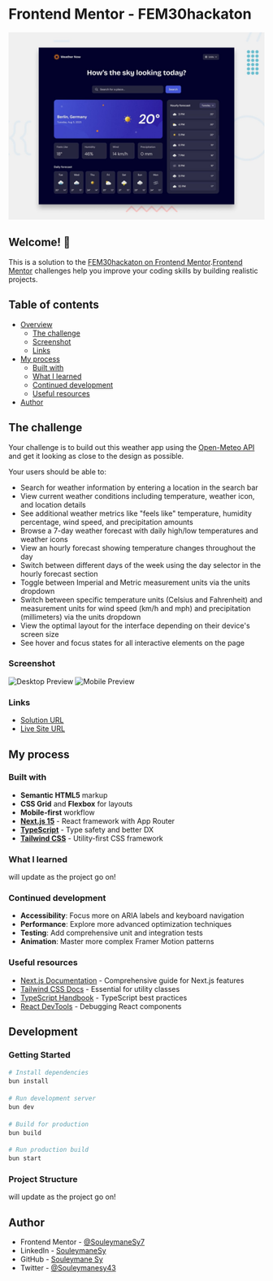 # Frontend Mentor - FEM30hackaton

![Design preview for the Weather app coding challenge](/public/preview.jpg)

## Welcome! 👋

This is a solution to the [FEM30hackaton on Frontend Mentor](https://www.frontendmentor.io/challenges/weather-app-K1FhddVm49).[Frontend Mentor](https://www.frontendmentor.io) challenges help you improve your coding skills by building realistic projects.

## Table of contents

- [Overview](#overview)
  - [The challenge](#the-challenge)
  - [Screenshot](#screenshot)
  - [Links](#links)
- [My process](#my-process)
  - [Built with](#built-with)
  - [What I learned](#what-i-learned)
  - [Continued development](#continued-development)
  - [Useful resources](#useful-resources)
- [Author](#author)

## The challenge

Your challenge is to build out this weather app using the [Open-Meteo API](https://open-meteo.com/) and get it looking as close to the design as possible.

Your users should be able to:

- Search for weather information by entering a location in the search bar
- View current weather conditions including temperature, weather icon, and location details
- See additional weather metrics like "feels like" temperature, humidity percentage, wind speed, and precipitation amounts
- Browse a 7-day weather forecast with daily high/low temperatures and weather icons
- View an hourly forecast showing temperature changes throughout the day
- Switch between different days of the week using the day selector in the hourly forecast section
- Toggle between Imperial and Metric measurement units via the units dropdown
- Switch between specific temperature units (Celsius and Fahrenheit) and measurement units for wind speed (km/h and mph) and precipitation (millimeters) via the units dropdown
- View the optimal layout for the interface depending on their device's screen size
- See hover and focus states for all interactive elements on the page

### Screenshot

![Desktop Preview](./screenshot-desktop.jpg)
![Mobile Preview](./screenshot-mobile.jpg)

### Links

- [Solution URL](https://github.com/yourusername/project-name)
- [Live Site URL](https://project-name.vercel.app)

## My process

### Built with

- **Semantic HTML5** markup
- **CSS Grid** and **Flexbox** for layouts
- **Mobile-first** workflow
- **[Next.js 15](https://nextjs.org/)** - React framework with App Router
- **[TypeScript](https://www.typescriptlang.org/)** - Type safety and better DX
- **[Tailwind CSS](https://tailwindcss.com/)** - Utility-first CSS framework

### What I learned

will update as the project go on!

### Continued development

- **Accessibility**: Focus more on ARIA labels and keyboard navigation
- **Performance**: Explore more advanced optimization techniques
- **Testing**: Add comprehensive unit and integration tests
- **Animation**: Master more complex Framer Motion patterns

### Useful resources

- [Next.js Documentation](https://nextjs.org/docs) - Comprehensive guide for Next.js features
- [Tailwind CSS Docs](https://tailwindcss.com/docs) - Essential for utility classes
- [TypeScript Handbook](https://www.typescriptlang.org/docs/) - TypeScript best practices
- [React DevTools](https://chrome.google.com/webstore/detail/react-developer-tools/) - Debugging React components

## Development

### Getting Started

```bash
# Install dependencies
bun install

# Run development server
bun dev

# Build for production
bun build

# Run production build
bun start
```

### Project Structure

will update as the project go on!

## Author

- Frontend Mentor - [@SouleymaneSy7](https://www.frontendmentor.io/profile/SouleymaneSy7)
- LinkedIn - [SouleymaneSy](https://linkedin.com/in/myprofile)
- GitHub - [Souleymane Sy](https://github.com/SouleymaneSy7)
- Twitter - [@Souleymanesy43](https://twitter.com/Souleymanesy43)
